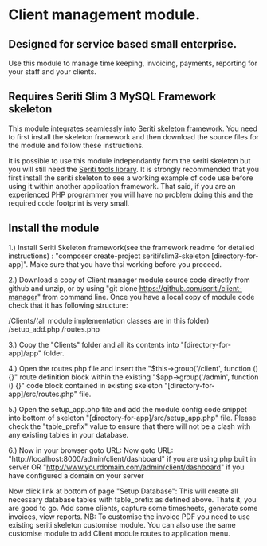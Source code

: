 # Client management module. 

## Designed for service based small enterprise.

Use this module to manage time keeping, invoicing, payments, reporting for your staff and your clients.

## Requires Seriti Slim 3 MySQL Framework skeleton

This module integrates seamlessly into [Seriti skeleton framework](https://github.com/seriti/slim3-skeleton).
You need to first install the skeleton framework and then download the source files for the module and follow these instructions.

It is possible to use this module independantly from the seriti skeleton but you will still need the [Seriti tools library](https://github.com/seriti/tools).
It is strongly recommended that you first install the seriti skeleton to see a working example of code use before using it within another application framework.
That said, if you are an experienced PHP programmer you will have no problem doing this and the required code footprint is very small.  

## Install the module

1.) Install Seriti Skeleton framework(see the framework readme for detailed instructions) : 
    "composer create-project seriti/slim3-skeleton [directory-for-app]". 
    Make sure that you have thsi working before you proceed.

2.) Download a copy of Client manager module source code directly from github and unzip,
or by using "git clone https://github.com/seriti/client-manager" from command line.
Once you have a local copy of module code check that it has following structure:

/Clients/(all module implementation classes are in this folder)
/setup_add.php
/routes.php

3.) Copy the "Clients" folder and all its contents into "[directory-for-app]/app" folder.

4.) Open the routes.php file and insert the "$this->group('/client', function (){}" route definition block
within the existing  "$app->group('/admin', function () {}" code block contained in existing skeleton "[directory-for-app]/src/routes.php" file.

5.) Open the setup_app.php file and  add the module config code snippet into bottom of skeleton "[directory-for-app]/src/setup_app.php" file.
Please check the "table_prefix" value to ensure that there will not be a clash with any existing tables in your database.

6.) Now in your browser goto URL:
Now goto URL:
"http://localhost:8000/admin/client/dashboard" if you are using php built in server
OR 
"http://www.yourdomain.com/admin/client/dashboard" if you have configured a domain on your server

Now click link at bottom of page "Setup Database": This will create all necessary database tables with table_prefix as defined above.
Thats it, you are good to go. Add some clients, capture some timesheets, generate some invoices, view reports. 
NB: To customise the invoice PDF you need to use existing seriti skeleton customise module. 
You can also use the same customise module to add Client module routes to application menu.
